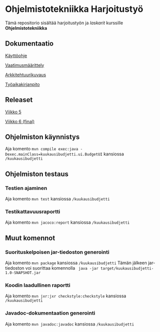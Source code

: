 # Ohjelmistotekniikka Harjoitustyö
Tämä repositorio sisältää harjoitustyön ja _laskarit_ kurssille **Ohjelmistotekniikka**

## Dokumentaatio
[Käyttöohje](./dokumentaatio/kayttoohje.md)

[Vaatimusmäärittely](./dokumentaatio/vaatimusmaarittely.md)

[Arkkitehtuurikuvaus](./dokumentaatio/arkkitehtuuri.md)

[Työaikakirjanpito](./dokumentaatio/tyoaikakirjanpito.md)

## Releaset
[Viikko 5](https://github.com/Jamb000h/ot-harjoitustyo/releases/tag/viikko5)

[Viikko 6 (final)](https://github.com/Jamb000h/ot-harjoitustyo/releases/tag/viikko6)

## Ohjelmiston käynnistys
Aja komento
```mvn compile exec:java -Dexec.mainClass=kuukausibudjetti.ui.BudgetUI```
kansiossa ```/kuukausibudjetti```

## Ohjelmiston testaus
### Testien ajaminen
Aja komento
```mvn test```
kansiossa ```/kuukausibudjetti```
### Testikattavuusraportti
Aja komento
```mvn jacoco:report```
kansiossa ```/kuukausibudjetti```

## Muut komennot
### Suorituskelpoisen jar-tiedoston generointi
Aja komento
```mvn package```
kansiossa ```/kuukausibudjetti```
Tämän jälkeen jar-tiedoston voi suorittaa komennolla
``` java -jar target/kuukausibudjetti-1.0-SNAPSHOT.jar```
### Koodin laadullinen raportti
Aja komento
```mvn jxr:jxr checkstyle:checkstyle```
kansiossa ```/kuukausibudjetti```
### Javadoc-dokumentaation generointi
Aja komento
```mvn javadoc:javadoc```
kansiossa ```/kuukausibudjetti```


